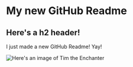 # My new GitHub Readme

## Here's a h2 header!
I just made a new GitHub Readme! Yay!

![Here's an image of Tim the Enchanter](https://static.wikia.nocookie.net/montypython/images/f/fb/Tim.jpg/revision/latest/scale-to-width-down/247?cb=20130716232411)
